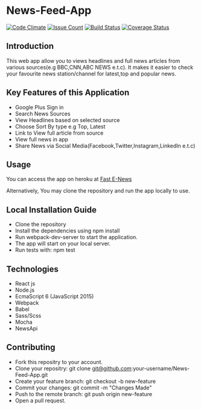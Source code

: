 # News-Feed-App
[![Code Climate](https://codeclimate.com/github/codeclimate/codeclimate/badges/gpa.png)](https://codeclimate.com/github/codeclimate/codeclimate)
[![Issue Count](https://codeclimate.com/github/codeclimate/codeclimate/badges/issue_count.svg)](https://codeclimate.com/github/atomicman57/News-Feed-App/issues)
[![Build Status](https://travis-ci.org/atomicman57/News-Feed-App.svg?branch=master)](https://travis-ci.org/atomicman57/News-Feed-App)
[![Coverage Status](https://coveralls.io/repos/github/atomicman57/News-Feed-App/badge.png?branch=master)](https://coveralls.io/github/atomicman57/News-Feed-App?branch=master)



## Introduction
 This web app allow you to views headlines and full news articles from various sources(e.g BBC,CNN,ABC NEWS e.t.c). It makes it easier to check your favourite news station/channel for latest,top and popular news.

## Key Features of this Application
* Google Plus Sign in
* Search News Sources
* View Headlines based on selected source
* Choose Sort By type e.g Top, Latest
* Link to View full article from source
* View full news in app
* Share News via Social Media(Facebook,Twitter,Instagram,LinkedIn e.t.c)

## Usage

You can access the app on heroku at [Fast E-News](http://fastenews.herokuapp.com)

Alternatively, You may clone the repository and run the app locally to use.


## Local Installation Guide

* Clone the repository
* Install the dependencies using npm install
* Run webpack-dev-server to start the application.
* The app will start on your local server.
* Run tests with: npm test


## Technologies

* React js
* Node.js
* EcmaScript 6 (JavaScript 2015)
* Webpack
* Babel
* Sass/Scss
* Mocha
* NewsApi


## Contributing

* Fork this repositry to your account.
* Clone your repositry: git clone git@github.com:your-username/News-Feed-App.git
* Create your feature branch: git checkout -b new-feature
* Commit your changes: git commit -m "Changes Made"
* Push to the remote branch: git push origin new-feature
* Open a pull request.
